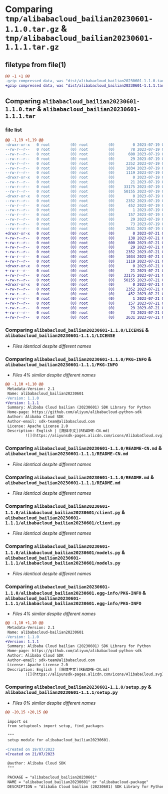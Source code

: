 # Comparing `tmp/alibabacloud_bailian20230601-1.1.0.tar.gz` & `tmp/alibabacloud_bailian20230601-1.1.1.tar.gz`

## filetype from file(1)

```diff
@@ -1 +1 @@
-gzip compressed data, was "dist/alibabacloud_bailian20230601-1.1.0.tar", last modified: Wed Jul 19 07:07:57 2023, max compression
+gzip compressed data, was "dist/alibabacloud_bailian20230601-1.1.1.tar", last modified: Fri Jul 21 03:19:08 2023, max compression
```

## Comparing `alibabacloud_bailian20230601-1.1.0.tar` & `alibabacloud_bailian20230601-1.1.1.tar`

### file list

```diff
@@ -1,19 +1,19 @@
-drwxr-xr-x   0 root         (0) root         (0)        0 2023-07-19 07:07:57.000000 alibabacloud_bailian20230601-1.1.0/
--rw-r--r--   0 root         (0) root         (0)       78 2023-07-19 07:07:57.000000 alibabacloud_bailian20230601-1.1.0/ChangeLog.md
--rw-r--r--   0 root         (0) root         (0)      600 2023-07-19 07:07:57.000000 alibabacloud_bailian20230601-1.1.0/LICENSE
--rw-r--r--   0 root         (0) root         (0)       29 2023-07-19 07:07:57.000000 alibabacloud_bailian20230601-1.1.0/MANIFEST.in
--rw-r--r--   0 root         (0) root         (0)     2352 2023-07-19 07:07:57.000000 alibabacloud_bailian20230601-1.1.0/PKG-INFO
--rw-r--r--   0 root         (0) root         (0)     1034 2023-07-19 07:07:57.000000 alibabacloud_bailian20230601-1.1.0/README-CN.md
--rw-r--r--   0 root         (0) root         (0)     1119 2023-07-19 07:07:57.000000 alibabacloud_bailian20230601-1.1.0/README.md
-drwxr-xr-x   0 root         (0) root         (0)        0 2023-07-19 07:07:57.000000 alibabacloud_bailian20230601-1.1.0/alibabacloud_bailian20230601/
--rw-r--r--   0 root         (0) root         (0)       21 2023-07-19 07:07:57.000000 alibabacloud_bailian20230601-1.1.0/alibabacloud_bailian20230601/__init__.py
--rw-r--r--   0 root         (0) root         (0)    33175 2023-07-19 07:07:57.000000 alibabacloud_bailian20230601-1.1.0/alibabacloud_bailian20230601/client.py
--rw-r--r--   0 root         (0) root         (0)    50155 2023-07-19 07:07:57.000000 alibabacloud_bailian20230601-1.1.0/alibabacloud_bailian20230601/models.py
-drwxr-xr-x   0 root         (0) root         (0)        0 2023-07-19 07:07:57.000000 alibabacloud_bailian20230601-1.1.0/alibabacloud_bailian20230601.egg-info/
--rw-r--r--   0 root         (0) root         (0)     2352 2023-07-19 07:07:57.000000 alibabacloud_bailian20230601-1.1.0/alibabacloud_bailian20230601.egg-info/PKG-INFO
--rw-r--r--   0 root         (0) root         (0)      452 2023-07-19 07:07:57.000000 alibabacloud_bailian20230601-1.1.0/alibabacloud_bailian20230601.egg-info/SOURCES.txt
--rw-r--r--   0 root         (0) root         (0)        1 2023-07-19 07:07:57.000000 alibabacloud_bailian20230601-1.1.0/alibabacloud_bailian20230601.egg-info/dependency_links.txt
--rw-r--r--   0 root         (0) root         (0)      157 2023-07-19 07:07:57.000000 alibabacloud_bailian20230601-1.1.0/alibabacloud_bailian20230601.egg-info/requires.txt
--rw-r--r--   0 root         (0) root         (0)       29 2023-07-19 07:07:57.000000 alibabacloud_bailian20230601-1.1.0/alibabacloud_bailian20230601.egg-info/top_level.txt
--rw-r--r--   0 root         (0) root         (0)       73 2023-07-19 07:07:57.000000 alibabacloud_bailian20230601-1.1.0/setup.cfg
--rw-r--r--   0 root         (0) root         (0)     2631 2023-07-19 07:07:57.000000 alibabacloud_bailian20230601-1.1.0/setup.py
+drwxr-xr-x   0 root         (0) root         (0)        0 2023-07-21 03:19:08.000000 alibabacloud_bailian20230601-1.1.1/
+-rw-r--r--   0 root         (0) root         (0)      138 2023-07-21 03:19:07.000000 alibabacloud_bailian20230601-1.1.1/ChangeLog.md
+-rw-r--r--   0 root         (0) root         (0)      600 2023-07-21 03:19:07.000000 alibabacloud_bailian20230601-1.1.1/LICENSE
+-rw-r--r--   0 root         (0) root         (0)       29 2023-07-21 03:19:07.000000 alibabacloud_bailian20230601-1.1.1/MANIFEST.in
+-rw-r--r--   0 root         (0) root         (0)     2352 2023-07-21 03:19:08.000000 alibabacloud_bailian20230601-1.1.1/PKG-INFO
+-rw-r--r--   0 root         (0) root         (0)     1034 2023-07-21 03:19:07.000000 alibabacloud_bailian20230601-1.1.1/README-CN.md
+-rw-r--r--   0 root         (0) root         (0)     1119 2023-07-21 03:19:07.000000 alibabacloud_bailian20230601-1.1.1/README.md
+drwxr-xr-x   0 root         (0) root         (0)        0 2023-07-21 03:19:08.000000 alibabacloud_bailian20230601-1.1.1/alibabacloud_bailian20230601/
+-rw-r--r--   0 root         (0) root         (0)       21 2023-07-21 03:19:07.000000 alibabacloud_bailian20230601-1.1.1/alibabacloud_bailian20230601/__init__.py
+-rw-r--r--   0 root         (0) root         (0)    33175 2023-07-21 03:19:07.000000 alibabacloud_bailian20230601-1.1.1/alibabacloud_bailian20230601/client.py
+-rw-r--r--   0 root         (0) root         (0)    50155 2023-07-21 03:19:07.000000 alibabacloud_bailian20230601-1.1.1/alibabacloud_bailian20230601/models.py
+drwxr-xr-x   0 root         (0) root         (0)        0 2023-07-21 03:19:08.000000 alibabacloud_bailian20230601-1.1.1/alibabacloud_bailian20230601.egg-info/
+-rw-r--r--   0 root         (0) root         (0)     2352 2023-07-21 03:19:07.000000 alibabacloud_bailian20230601-1.1.1/alibabacloud_bailian20230601.egg-info/PKG-INFO
+-rw-r--r--   0 root         (0) root         (0)      452 2023-07-21 03:19:07.000000 alibabacloud_bailian20230601-1.1.1/alibabacloud_bailian20230601.egg-info/SOURCES.txt
+-rw-r--r--   0 root         (0) root         (0)        1 2023-07-21 03:19:07.000000 alibabacloud_bailian20230601-1.1.1/alibabacloud_bailian20230601.egg-info/dependency_links.txt
+-rw-r--r--   0 root         (0) root         (0)      157 2023-07-21 03:19:07.000000 alibabacloud_bailian20230601-1.1.1/alibabacloud_bailian20230601.egg-info/requires.txt
+-rw-r--r--   0 root         (0) root         (0)       29 2023-07-21 03:19:07.000000 alibabacloud_bailian20230601-1.1.1/alibabacloud_bailian20230601.egg-info/top_level.txt
+-rw-r--r--   0 root         (0) root         (0)       73 2023-07-21 03:19:08.000000 alibabacloud_bailian20230601-1.1.1/setup.cfg
+-rw-r--r--   0 root         (0) root         (0)     2631 2023-07-21 03:19:07.000000 alibabacloud_bailian20230601-1.1.1/setup.py
```

### Comparing `alibabacloud_bailian20230601-1.1.0/LICENSE` & `alibabacloud_bailian20230601-1.1.1/LICENSE`

 * *Files identical despite different names*

### Comparing `alibabacloud_bailian20230601-1.1.0/PKG-INFO` & `alibabacloud_bailian20230601-1.1.1/PKG-INFO`

 * *Files 4% similar despite different names*

```diff
@@ -1,10 +1,10 @@
 Metadata-Version: 2.1
 Name: alibabacloud_bailian20230601
-Version: 1.1.0
+Version: 1.1.1
 Summary: Alibaba Cloud bailian (20230601) SDK Library for Python
 Home-page: https://github.com/aliyun/alibabacloud-python-sdk
 Author: Alibaba Cloud SDK
 Author-email: sdk-team@alibabacloud.com
 License: Apache License 2.0
 Description: English | [简体中文](README-CN.md)
         ![](https://aliyunsdk-pages.alicdn.com/icons/AlibabaCloud.svg)
```

### Comparing `alibabacloud_bailian20230601-1.1.0/README-CN.md` & `alibabacloud_bailian20230601-1.1.1/README-CN.md`

 * *Files identical despite different names*

### Comparing `alibabacloud_bailian20230601-1.1.0/README.md` & `alibabacloud_bailian20230601-1.1.1/README.md`

 * *Files identical despite different names*

### Comparing `alibabacloud_bailian20230601-1.1.0/alibabacloud_bailian20230601/client.py` & `alibabacloud_bailian20230601-1.1.1/alibabacloud_bailian20230601/client.py`

 * *Files identical despite different names*

### Comparing `alibabacloud_bailian20230601-1.1.0/alibabacloud_bailian20230601/models.py` & `alibabacloud_bailian20230601-1.1.1/alibabacloud_bailian20230601/models.py`

 * *Files identical despite different names*

### Comparing `alibabacloud_bailian20230601-1.1.0/alibabacloud_bailian20230601.egg-info/PKG-INFO` & `alibabacloud_bailian20230601-1.1.1/alibabacloud_bailian20230601.egg-info/PKG-INFO`

 * *Files 4% similar despite different names*

```diff
@@ -1,10 +1,10 @@
 Metadata-Version: 2.1
 Name: alibabacloud-bailian20230601
-Version: 1.1.0
+Version: 1.1.1
 Summary: Alibaba Cloud bailian (20230601) SDK Library for Python
 Home-page: https://github.com/aliyun/alibabacloud-python-sdk
 Author: Alibaba Cloud SDK
 Author-email: sdk-team@alibabacloud.com
 License: Apache License 2.0
 Description: English | [简体中文](README-CN.md)
         ![](https://aliyunsdk-pages.alicdn.com/icons/AlibabaCloud.svg)
```

### Comparing `alibabacloud_bailian20230601-1.1.0/setup.py` & `alibabacloud_bailian20230601-1.1.1/setup.py`

 * *Files 0% similar despite different names*

```diff
@@ -20,15 +20,15 @@
 
 import os
 from setuptools import setup, find_packages
 
 """
 setup module for alibabacloud_bailian20230601.
 
-Created on 19/07/2023
+Created on 21/07/2023
 
 @author: Alibaba Cloud SDK
 """
 
 PACKAGE = "alibabacloud_bailian20230601"
 NAME = "alibabacloud_bailian20230601" or "alibabacloud-package"
 DESCRIPTION = "Alibaba Cloud bailian (20230601) SDK Library for Python"
```

